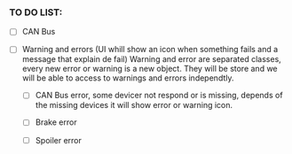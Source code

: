
### TO DO LIST:

- [ ] CAN Bus 

- [ ] Warning and errors (UI whill show an icon when something fails and a message that explain de fail)
	Warning and error are separated classes, every new error or warning is a new object. They will be store and we will be able to access to warnings and errors independtly.

	- [ ] CAN Bus error, some devicer not respond or is missing, depends of the missing devices it will show error or warning icon.
	- [ ] Brake  error
	- [ ] Spoiler error

